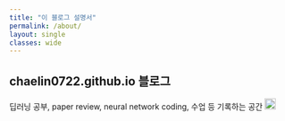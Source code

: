 ```yaml
---
title: "이 블로그 설명서"
permalink: /about/
layout: single
classes: wide
---
```


## chaelin0722.github.io 블로그

딥러닝 공부, paper review, neural network coding, 수업 등 기록하는 공간 <img src="https://pic.sopili.net/pub/emoji/twitter/2/72x72/1f34f.png" width=20 height=20>
